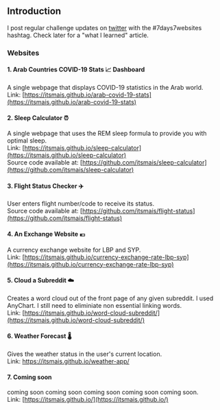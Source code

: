 ## Introduction
I post regular challenge updates on [twitter](https://twitter.com/mais_hatem) with the #7days7websites hashtag. Check later for a "what I learned" article.
### Websites
#### 1. Arab Countries COVID-19 Stats 📈 Dashboard
A single webpage that displays COVID-19 statistics in the Arab world. <br>
Link: [https://itsmais.github.io/arab-covid-19-stats](https://itsmais.github.io/arab-covid-19-stats)
#### 2. Sleep Calculator ⏰
A single webpage that uses the REM sleep formula to provide you with optimal sleep. <br>
Link: [https://itsmais.github.io/sleep-calculator](https://itsmais.github.io/sleep-calculator) <br>
Source code available at: [https://github.com/itsmais/sleep-calculator](https://github.com/itsmais/sleep-calculator)
#### 3. Flight Status Checker ✈️
User enters flight number/code to receive its status. <br>
Source code available at: [https://github.com/itsmais/flight-status](https://github.com/itsmais/flight-status)
#### 4. An Exchange Website 💶
A currency exchange website for LBP and SYP. <br>
Link: [https://itsmais.github.io/currency-exchange-rate-lbp-syp](https://itsmais.github.io/currency-exchange-rate-lbp-syp)
#### 5. Cloud a Subreddit ☁️
Creates a word cloud out of the front page of any given subreddit. I used AnyChart. I still need to eliminiate non essential linking words. <br>
Link: [https://itsmais.github.io/word-cloud-subreddit/](https://itsmais.github.io/word-cloud-subreddit/)
#### 6. Weather Forecast 🌡️
Gives the weather status in the user's current location. <br>
Link: https://itsmais.github.io/weather-app/
#### 7. Coming soon
coming soon coming soon coming soon coming soon coming soon. <br>
Link: [https://itsmais.github.io/](https://itsmais.github.io/)
